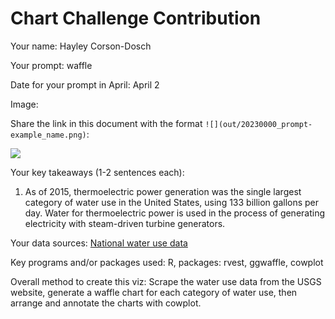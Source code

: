 # Chart Challenge Contribution

Your name: Hayley Corson-Dosch

Your prompt: waffle

Date for your prompt in April: April 2

Image: 

Share the link in this document with the format `![](out/20230000_prompt-example_name.png)`:

![](out/20230402_waffle_hcorson-dosch.png)

Your key takeaways (1-2 sentences each):

1. As of 2015, thermoelectric power generation was the single largest category of water use in the United States, using 133 billion gallons per day. Water for thermoelectric power is used in the process of generating electricity with steam-driven turbine generators.

Your data sources: [National water use data](https://waterdata.usgs.gov/nwis/wu)

Key programs and/or packages used: R, packages: rvest, ggwaffle, cowplot

Overall method to create this viz: Scrape the water use data from the USGS website, generate a waffle chart for each category of water use, then arrange and annotate the charts with cowplot.
